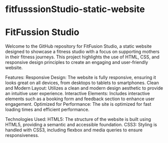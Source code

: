 # fitfusssionStudio-static-website

# FitFussion Studio

Welcome to the GitHub repository for FitFusion Studio, a static website designed to showcase a fitness studio with a focus on supporting mothers in their fitness journeys. This project highlights the use of HTML, CSS, and responsive design principles to create an engaging and user-friendly website.

Features:
Responsive Design: The website is fully responsive, ensuring it looks great on all devices, from desktops to tablets to smartphones.
Clean and Modern Layout: Utilizes a clean and modern design aesthetic to provide an intuitive user experience.
Interactive Elements: Includes interactive elements such as a booking form and feedback section to enhance user engagement.
Optimized for Performance: The site is optimized for fast loading times and efficient performance.


Technologies Used:
HTML5: The structure of the website is built using HTML5, providing a semantic and accessible foundation.
CSS3: Styling is handled with CSS3, including flexbox and media queries to ensure responsiveness.

